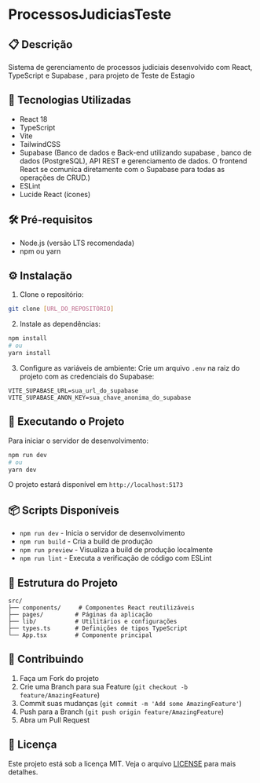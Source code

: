 ﻿# ProcessosJudiciasTeste

## 📋 Descrição
Sistema de gerenciamento de processos judiciais desenvolvido com React, TypeScript e Supabase , para projeto de Teste de Estagio

## 🚀 Tecnologias Utilizadas
- React 18
- TypeScript
- Vite
- TailwindCSS
- Supabase (Banco de dados e Back-end utilizando supabase , banco de dados (PostgreSQL), API REST e gerenciamento de dados. O frontend React se comunica diretamente com o Supabase para todas as operações de CRUD.)
- ESLint
- Lucide React (ícones)

## 🛠️ Pré-requisitos
- Node.js (versão LTS recomendada)
- npm ou yarn

## ⚙️ Instalação

1. Clone o repositório:
```bash
git clone [URL_DO_REPOSITÓRIO]
```

2. Instale as dependências:
```bash
npm install
# ou
yarn install
```

3. Configure as variáveis de ambiente:
Crie um arquivo `.env` na raiz do projeto com as credenciais do Supabase:
```env
VITE_SUPABASE_URL=sua_url_do_supabase
VITE_SUPABASE_ANON_KEY=sua_chave_anonima_do_supabase
```

## 🚀 Executando o Projeto

Para iniciar o servidor de desenvolvimento:
```bash
npm run dev
# ou
yarn dev
```

O projeto estará disponível em `http://localhost:5173`

## 📦 Scripts Disponíveis

- `npm run dev` - Inicia o servidor de desenvolvimento
- `npm run build` - Cria a build de produção
- `npm run preview` - Visualiza a build de produção localmente
- `npm run lint` - Executa a verificação de código com ESLint

## 📁 Estrutura do Projeto
```
src/
├── components/     # Componentes React reutilizáveis
├── pages/         # Páginas da aplicação
├── lib/           # Utilitários e configurações
├── types.ts       # Definições de tipos TypeScript
└── App.tsx        # Componente principal
```

## 🤝 Contribuindo
1. Faça um Fork do projeto
2. Crie uma Branch para sua Feature (`git checkout -b feature/AmazingFeature`)
3. Commit suas mudanças (`git commit -m 'Add some AmazingFeature'`)
4. Push para a Branch (`git push origin feature/AmazingFeature`)
5. Abra um Pull Request

## 📝 Licença
Este projeto está sob a licença MIT. Veja o arquivo [LICENSE](LICENSE) para mais detalhes.

